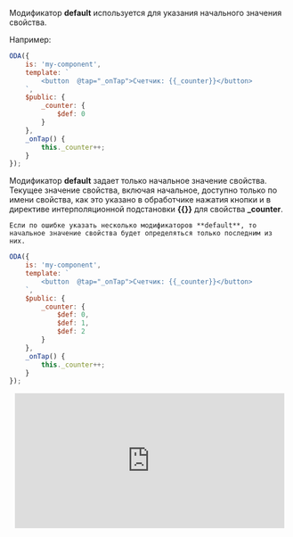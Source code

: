 Модификатор **default** используется для указания начального значения свойства.

Например:

```javascript _run_edit_console_[my-component.js]
ODA({
    is: 'my-component',
    template: `
        <button  @tap="_onTap">Счетчик: {{_counter}}</button>
    `,
    $public: {
        _counter: {
            $def: 0
        }
    },
    _onTap() {
        this._counter++;
    }
});
```

Модификатор **default** задает только начальное значение свойства. Текущее значение свойства, включая начальное, доступно только по имени свойства, как это указано в обработчике нажатия кнопки и в директиве интерполяционной подстановки **{{}}** для свойства **_counter**.

```warning_md
Если по ошибке указать несколько модификаторов **default**, то начальное значение свойства будет определяться только последним из них.
```


```javascript _run_edit_console_[my-component.js]
ODA({
    is: 'my-component',
    template: `
        <button  @tap="_onTap">Счетчик: {{_counter}}</button>
    `,
    $public: {
        _counter: {
            $def: 0,
            $def: 1,
            $def: 2
        }
    },
    _onTap() {
        this._counter++;
    }
});
```

<div style="position:relative;padding-bottom:48%; margin:10px">
    <iframe src="https://www.youtube.com/embed/K-VHpqc4Hwc?start=0" frameborder="0" allow="accelerometer; autoplay; encrypted-media; gyroscope; picture-in-picture" allowfullscreen
    	style="position:absolute;width:100%;height:100%;"></iframe>
</div>
